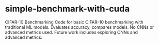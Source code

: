 # simple-benchmark-with-cuda
CIFAR-10 Benchmarking Code for basic CIFAR-10 benchmarking with traditional ML models. Evaluates accuracy, compares models. No CNNs or advanced metrics used. Future work includes exploring CNNs and advanced metrics.
